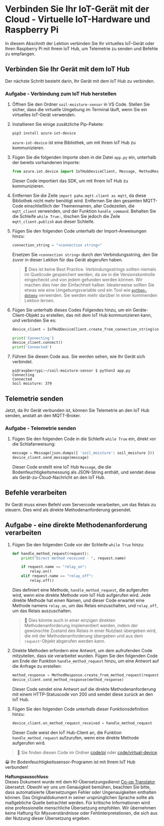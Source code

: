 <!--
CO_OP_TRANSLATOR_METADATA:
{
  "original_hash": "3ac42e284a7222c0e83d2d43231a364f",
  "translation_date": "2025-08-25T21:46:42+00:00",
  "source_file": "2-farm/lessons/4-migrate-your-plant-to-the-cloud/single-board-computer-connect-hub.md",
  "language_code": "de"
}
-->
# Verbinden Sie Ihr IoT-Gerät mit der Cloud - Virtuelle IoT-Hardware und Raspberry Pi

In diesem Abschnitt der Lektion verbinden Sie Ihr virtuelles IoT-Gerät oder Ihren Raspberry Pi mit Ihrem IoT Hub, um Telemetrie zu senden und Befehle zu empfangen.

## Verbinden Sie Ihr Gerät mit dem IoT Hub

Der nächste Schritt besteht darin, Ihr Gerät mit dem IoT Hub zu verbinden.

### Aufgabe - Verbindung zum IoT Hub herstellen

1. Öffnen Sie den Ordner `soil-moisture-sensor` in VS Code. Stellen Sie sicher, dass die virtuelle Umgebung im Terminal läuft, wenn Sie ein virtuelles IoT-Gerät verwenden.

1. Installieren Sie einige zusätzliche Pip-Pakete:

    ```sh
    pip3 install azure-iot-device
    ```

    `azure-iot-device` ist eine Bibliothek, um mit Ihrem IoT Hub zu kommunizieren.

1. Fügen Sie die folgenden Importe oben in die Datei `app.py` ein, unterhalb der bereits vorhandenen Importe:

    ```python
    from azure.iot.device import IoTHubDeviceClient, Message, MethodResponse
    ```

    Dieser Code importiert das SDK, um mit Ihrem IoT Hub zu kommunizieren.

1. Entfernen Sie die Zeile `import paho.mqtt.client as mqtt`, da diese Bibliothek nicht mehr benötigt wird. Entfernen Sie den gesamten MQTT-Code einschließlich der Themennamen, aller Codezeilen, die `mqtt_client` verwenden, und der Funktion `handle_command`. Behalten Sie die Schleife `while True:`, löschen Sie jedoch die Zeile `mqtt_client.publish` aus dieser Schleife.

1. Fügen Sie den folgenden Code unterhalb der Import-Anweisungen hinzu:

    ```python
    connection_string = "<connection string>"
    ```

    Ersetzen Sie `<connection string>` durch den Verbindungsstring, den Sie zuvor in dieser Lektion für das Gerät abgerufen haben.

    > 💁 Dies ist keine Best Practice. Verbindungsstrings sollten niemals im Quellcode gespeichert werden, da sie in die Versionskontrolle eingecheckt und von jedem gefunden werden können. Wir machen dies hier der Einfachheit halber. Idealerweise sollten Sie etwas wie eine Umgebungsvariable und ein Tool wie [`python-dotenv`](https://pypi.org/project/python-dotenv/) verwenden. Sie werden mehr darüber in einer kommenden Lektion lernen.

1. Fügen Sie unterhalb dieses Codes Folgendes hinzu, um ein Geräte-Client-Objekt zu erstellen, das mit dem IoT Hub kommunizieren kann, und verbinden Sie es:

    ```python
    device_client = IoTHubDeviceClient.create_from_connection_string(connection_string)

    print('Connecting')
    device_client.connect()
    print('Connected')
    ```

1. Führen Sie diesen Code aus. Sie werden sehen, wie Ihr Gerät sich verbindet.

    ```output
    pi@raspberrypi:~/soil-moisture-sensor $ python3 app.py 
    Connecting
    Connected
    Soil moisture: 379
    ```

## Telemetrie senden

Jetzt, da Ihr Gerät verbunden ist, können Sie Telemetrie an den IoT Hub senden, anstatt an den MQTT-Broker.

### Aufgabe - Telemetrie senden

1. Fügen Sie den folgenden Code in die Schleife `while True` ein, direkt vor die Schlafanweisung:

    ```python
    message = Message(json.dumps({ 'soil_moisture': soil_moisture }))
    device_client.send_message(message)
    ```

    Dieser Code erstellt eine IoT Hub `Message`, die die Bodenfeuchtigkeitsmessung als JSON-String enthält, und sendet diese als Gerät-zu-Cloud-Nachricht an den IoT Hub.

## Befehle verarbeiten

Ihr Gerät muss einen Befehl vom Servercode verarbeiten, um das Relais zu steuern. Dies wird als direkte Methodenanforderung gesendet.

## Aufgabe - eine direkte Methodenanforderung verarbeiten

1. Fügen Sie den folgenden Code vor der Schleife `while True` hinzu:

    ```python
    def handle_method_request(request):
        print("Direct method received - ", request.name)
    
        if request.name == "relay_on":
            relay.on()
        elif request.name == "relay_off":
            relay.off()    
    ```

    Dies definiert eine Methode, `handle_method_request`, die aufgerufen wird, wenn eine direkte Methode vom IoT Hub aufgerufen wird. Jede direkte Methode hat einen Namen, und dieser Code erwartet eine Methode namens `relay_on`, um das Relais einzuschalten, und `relay_off`, um das Relais auszuschalten.

    > 💁 Dies könnte auch in einer einzigen direkten Methodenanforderung implementiert werden, indem der gewünschte Zustand des Relais in einer Nutzlast übergeben wird, die mit der Methodenanforderung übergeben und aus dem `request`-Objekt abgerufen werden kann.

1. Direkte Methoden erfordern eine Antwort, um dem aufrufenden Code mitzuteilen, dass sie verarbeitet wurden. Fügen Sie den folgenden Code am Ende der Funktion `handle_method_request` hinzu, um eine Antwort auf die Anfrage zu erstellen:

    ```python
    method_response = MethodResponse.create_from_method_request(request, 200)
    device_client.send_method_response(method_response)
    ```

    Dieser Code sendet eine Antwort auf die direkte Methodenanforderung mit einem HTTP-Statuscode von 200 und sendet diese zurück an den IoT Hub.

1. Fügen Sie den folgenden Code unterhalb dieser Funktionsdefinition hinzu:

    ```python
    device_client.on_method_request_received = handle_method_request
    ```

    Dieser Code weist den IoT Hub-Client an, die Funktion `handle_method_request` aufzurufen, wenn eine direkte Methode aufgerufen wird.

> 💁 Sie finden diesen Code im Ordner [code/pi](../../../../../2-farm/lessons/4-migrate-your-plant-to-the-cloud/code/pi) oder [code/virtual-device](../../../../../2-farm/lessons/4-migrate-your-plant-to-the-cloud/code/virtual-device).

😀 Ihr Bodenfeuchtigkeitssensor-Programm ist mit Ihrem IoT Hub verbunden!

**Haftungsausschluss**:  
Dieses Dokument wurde mit dem KI-Übersetzungsdienst [Co-op Translator](https://github.com/Azure/co-op-translator) übersetzt. Obwohl wir uns um Genauigkeit bemühen, beachten Sie bitte, dass automatisierte Übersetzungen Fehler oder Ungenauigkeiten enthalten können. Das Originaldokument in seiner ursprünglichen Sprache sollte als maßgebliche Quelle betrachtet werden. Für kritische Informationen wird eine professionelle menschliche Übersetzung empfohlen. Wir übernehmen keine Haftung für Missverständnisse oder Fehlinterpretationen, die sich aus der Nutzung dieser Übersetzung ergeben.